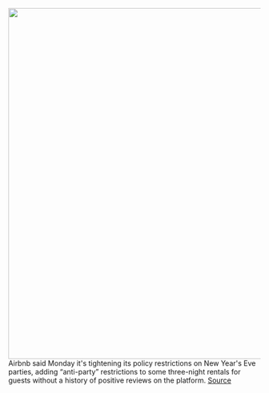 <img src='https://cdn.vox-cdn.com/thumbor/IUyD0HjMRwuJRtjLjxcV8pPUTpE=/0x0:3543x2257/1200x800/filters:focal(1489x846:2055x1412)/cdn.vox-cdn.com/uploads/chorus_image/image/70297545/1234731223.0.jpg' width='700px' /><br/>
Airbnb said Monday it's tightening its policy restrictions on New Year's Eve parties, adding “anti-party” restrictions to some three-night rentals for guests without a history of positive reviews on the platform.
<a href='https://www.theverge.com/2021/12/20/22846414/airbnb-party-night-rentals-new-years-eve-restrictions'> Source <a/>